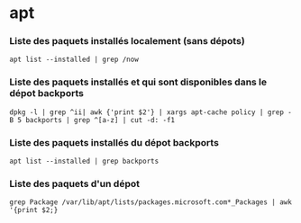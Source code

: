 # apt

### Liste des paquets installés localement (sans dépots)

	apt list --installed | grep /now
	
### Liste des paquets installés et qui sont disponibles dans le dépot backports 

	dpkg -l | grep ^ii| awk {'print $2'} | xargs apt-cache policy | grep -B 5 backports | grep ^[a-z] | cut -d: -f1

### Liste des paquets installés du dépot backports

	apt list --installed | grep backports
	

### Liste des paquets d'un dépot

	grep Package /var/lib/apt/lists/packages.microsoft.com*_Packages | awk '{print $2;}